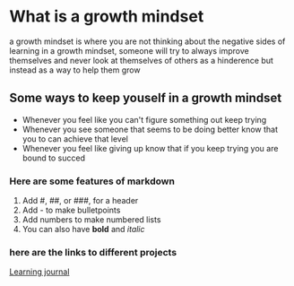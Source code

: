 # What is a growth mindset
a growth mindset is where you are not thinking about the negative sides of learning
in a growth mindset, someone will try to always improve themselves and never look at themselves of others
as a hinderence but instead as a way to help them grow

## Some ways to keep youself in a growth mindset
- Whenever you feel like you can't figure something out keep trying
- Whenever you see someone that seems to be doing better know that you to can achieve that level
- Whenever you feel like giving up know that if you keep trying you are bound to succed

### Here are some features of markdown
1. Add #, ##, or ###, for a header
2. Add - to make bulletpoints
3. Add numbers to make numbered lists
4. You can also have **bold** and _italic_

### here are the links to different projects
[Learning journal](\learning_markdown.md)
